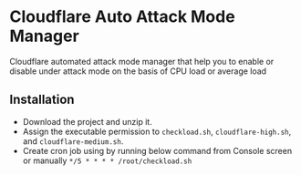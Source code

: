 # Cloudflare Auto Attack Mode Manager
Cloudflare automated attack mode manager that help you to enable or disable under attack mode on the basis of CPU load or average load

## Installation 
* Download the project and unzip it.
* Assign the executable permission to `checkload.sh`, `cloudflare-high.sh`, and `cloudflare-medium.sh`.
* Create cron job using by running below command from Console screen or manually 
`*/5 * * * * /root/checkload.sh`
